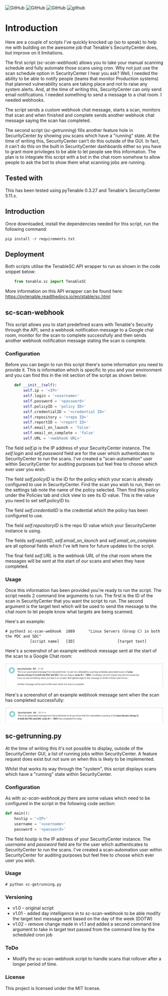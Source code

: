 
![GitHub](https://img.shields.io/github/languages/code-size/k41zen/SecurityCenter)
![GitHub](https://img.shields.io/github/last-commit/k41zen/SecurityCenter)
![GitHub](https://img.shields.io/maintenance/yes/2019)
![github](https://img.shields.io/github/license/k41zen/SecurityCenter)

# Introduction

Here are a couple of scripts I've quickly knocked up (so to speak) to help me with building on the awesome job that Tenable's SecurityCenter does, but improve on it limitations.

The first script (*sc-scan-webhook*) allows you to take your manual scanning schedule and fully automate those scans using cron. Why not just use the scan schedule option in SecurityCenter I hear you ask? Well, I needed the ability to be able to notify people (teams that monitor Production systems) that planned vulnerability scans are taking place and not to raise any system alerts. And, at the time of writing this, SecurityCenter can only send email notifications. I needed something to send a message to a chat room. I needed webhooks.

The script sends a custom webhook chat message, starts a scan, monitors that scan and when finished and complete sends another webhook chat message saying the scan has completed.

The second script (*sc-getrunning*) fills another feature hole in SecurityCenter by showing you scans which have a "running" state. At the time of writing this, SecurityCenter can't do this outside of the GUI. In fact, it can't do this on the built in SecurityCenter dashboards either so you have to grant more privileges to be able to let people see this information. The plan is to integrate this script with a bot in the chat room somehow to allow people to ask the bot to show them what scanning jobs are running.

## Tested with
This has been tested using pyTenable 0.3.27 and Tenable's SecurityCenter 5.11.x.

## Introduction
Once downloaded, install the dependencies needed for this script, run the following command:

	pip install -r requirements.txt

## Deployment
Both scripts utilise the TenableSC API wrapper to run as shown in the code snippet below:

```python
	from tenable.sc import TenableSC
```

More information on this API wrapper can be found here: https://pytenable.readthedocs.io/en/stable/sc.html

## sc-scan-webhook
This script allows you to start predefined scans with Tenable's Security through the API, send a webhook notification message to a Google chat room, monitor for the scan to complete successfully and then sends another webhook notification message stating the scan is complete.

### Configuration
Before you can begin to run this script there's some information you need to provide it. This is information which is specific to you and your environment and you can find this in the init section of the script as shown below:

``` python
    def __init__(self):
        self.ip = '<IP>'
        self.login = '<username>'
        self.password = '<password>'
        self.policyID = 'policy ID>'
        self.credentialID = '<credential ID>'
        self.repository = '<repo ID>'
        self.reportID = '<report ID>'
        self.email_on_launch = 'false'
        self.email_on_complete = 'false'
        self.URL = '<webhook URL>'
```

The field *self.ip* is the IP address of your SecurityCenter instance. The *self.login* and *self.password* field are for the user which authenticates to SecurityCenter to run the scans. I've created a "scan-automation" user within SecurityCenter for auditing purposes but feel free to choose which ever user you wish.

The field *self.policyID* is the ID for the policy which your scan is already configured to use in SecurityCenter. Find the scan you wish to run, then on the settings tab note the name of the policy selected. Then find this policy under the Policies tab and click view to see its ID value. This is the value you need to set self.policyID to.

The field *self.credentialID* is the credential which the policy has been configured to use.

The field *self.repositoryID* is the repo ID value which your SecurityCenter instance is using.

The fields *self.reportID*, *self.email_on_launch* and *self.email_on_complete* are all optional fields which I've left here for future updates to the script.

The final field *self.URL* is the webhook URL of the chat room where the messages will be sent at the start of our scans and when they have completed.

### Usage
Once this information has been provided you're ready to run the script. The script needs 2 command line arguments to run. The first is the ID of the scan in SecurityCenter that you want the script to run. The second argument is the target text which will be used to send the message to the chat room to let people know what targets are being scanned.

Here's an example:

	# python3 sc-scan-webhook  1889      "Linux Servers (Group C) in both the PDC and SDC"
	           [script name]   [ID]                   [target text]

Here's a screenshot of an example webhook message sent at the start of the scan to a Google Chat room:

![alt test](images/sc-scan-webhook-start-scan.png)

Here's a screenshot of an example webhook message sent when the scan has completed successfully:

![alt test](images/sc-scan-webhook-scan-completed.png)

## sc-getrunning.py

At the time of writing this it's not possible to display, outside of the SecurityCenter GUI, a list of running jobs within SecurityCenter. A feature request does exist but not sure on when this is likely to be implemented.

Whilst that works its way through the "system", this script displays scans which have a "running" state within SecurityCenter.

### Configuration
As with *sc-scan-webhook.py* there are some values which need to be configured in the script in the following code section:

``` python
def main():
    hostip = '<IP>'
    username = '<username>'
    password = '<password>'
```
The field *hostip* is the IP address of your SecurityCenter instance. The *username* and *password* field are for the user which authenticates to SecurityCenter to run the scans. I've created a scan-automation user within SecurityCenter for auditing purposes but feel free to choose which ever user you wish.

### Usage

	# python sc-getrunning.py

### Versioning
- v1.0 - original script
- v1.01 - added day intelligence in to sc-scan-webhook to be able modify the target text message sent based on the day of the week (DOTW)
- v1.02 - remove change made in v1.1 and added a second command line argument to take in target text passed from the command line by the scheduled cron job

### ToDo
- Modify the sc-scan-webhook script to handle scans that rollover after a longer period of time.

### License
This project is licensed under the MIT license.
